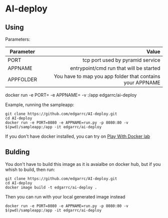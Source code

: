 # AI-deploy

## Using

Parameters:

| Parameter       | Value        |
| ----------------|-------------:|
| PORT            | tcp port used by pyramid service |
| APPNAME         | entrypoint/cmd run that will be started |
| APPFOLDER       | You have to map you app folder that contains your APPNAME |

docker run -e PORT=<PORT> -e APPNAME=<APPNAME> -v <APPFOLDER>:/app edgarrc/ai-deploy

Example, running the sampleapp:

```
git clone https://github.com/edgarrc/AI-deploy.git
cd AI-deploy
docker run -e PORT=8080 -e APPNAME=run.py -p 8080:80 -v $(pwd)/sampleapp:/app -it edgarrc/ai-deploy
```

If you don't have docker installed, you can try on [Play With Docker lab](https://labs.play-with-docker.com/)

## Bulding

You don't have to build this image as it is avaialbe on docker hub, but if you whish to build, then run:

```
git clone https://github.com/edgarrc/AI-deploy.git
cd AI-deploy
docker image build -t edgarrc/ai-deploy .
```

Then you can run with your local generated image instead

```
docker run -e PORT=8080 -e APPNAME=run.py -p 8080:80 -v $(pwd)/sampleapp:/app -it edgarrc/ai-deploy
```
